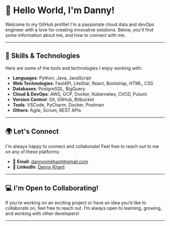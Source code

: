 # 👋 Hello World, I'm Danny!

Welcome to my GitHub profile! I'm a passionate cloud data and devOps engineer with a love for creating innovative solutions. Below, you'll find some information about me, and how to connect with me.

---

## 🔧 Skills & Technologies

Here are some of the tools and technologies I enjoy working with:

- **Languages**: Python, Java, JavaScript
- **Web Technologies**: FastAPI, LiteStar, React, Bootstrap, HTML, CSS
- **Databases**: PostgreSQL, BigQuery
- **Cloud & DevOps**: AWS, GCP, Docker, Kubernetes, CI/CD, Pulumi
- **Version Control**: Git, GitHub, Bitbucket
- **Tools**: VSCode, PyCharm, Docker, Postman
- **Others**: Agile, Scrum, REST APIs

---

## 🌍 Let's Connect

I'm always happy to connect and collaborate! Feel free to reach out to me on any of these platforms:

- 📧 **Email**: [dannypmkhant@gmail.com](mailto:dannypmkhant@gmail.com)
- 💼 **LinkedIn**: [Danny Khant](https://www.linkedin.com/in/dannykhant/)

---

## 💻 I'm Open to Collaborating!

If you’re working on an exciting project or have an idea you’d like to collaborate on, feel free to reach out. I’m always open to learning, growing, and working with other developers!

---


